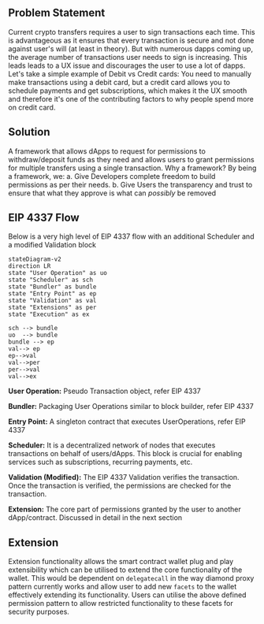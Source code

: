 ## Problem Statement

Current crypto transfers requires a user to sign transactions each time. This is advantageous as it ensures that every transaction is secure and not done against user's will (at least in theory). But with numerous dapps coming up, the average number of transactions user needs to sign is increasing. This leads leads to a UX issue and discourages the user to use a lot of dapps.
Let's take a simple example of Debit vs Credit cards: You need to manually make transactions using a debit card, but a credit card allows you to schedule payments and get subscriptions, which makes it the UX smooth and therefore it's one of the contributing factors to why people spend more on credit card.

## Solution

A framework that allows dApps to request for permissions to withdraw/deposit funds as they need and allows users to grant permissions for multiple transfers using a single transaction.
Why a framework? By being a framework, we:
a. Give Developers complete freedom to build permissions as per their needs.
b. Give Users the transparency and trust to ensure that what they approve is what can _possibly_ be removed

## EIP 4337 Flow

Below is a very high level of EIP 4337 flow with an additional Scheduler and a modified Validation block

```mermaid
stateDiagram-v2
direction LR
state "User Operation" as uo
state "Scheduler" as sch
state "Bundler" as bundle
state "Entry Point" as ep
state "Validation" as val
state "Extensions" as per
state "Execution" as ex

sch --> bundle
uo  --> bundle
bundle --> ep
val--> ep
ep-->val
val-->per
per-->val
val-->ex
```

**User Operation:** Pseudo Transaction object, refer EIP 4337

**Bundler:** Packaging User Operations similar to block builder, refer EIP 4337

**Entry Point:** A singleton contract that executes UserOperations, refer EIP 4337

**Scheduler:** It is a decentralized network of nodes that executes transactions on behalf of users/dApps. This block is crucial for enabling services such as subscriptions, recurring payments, etc.

**Validation (Modified):** The EIP 4337 Validation verifies the transaction. Once the transaction is verified, the permissions are checked for the transaction.

**Extension:** The core part of permissions granted by the user to another dApp/contract. Discussed in detail in the next section


## Extension

Extension functionality allows the smart contract wallet plug and play extensibility which can be utilised to extend the core functionality of the wallet. This would be dependent on `delegatecall` in the way diamond proxy pattern currently works and allow user to add new `facets` to the wallet effectively extending its functionality. Users can utilise the above defined permission pattern to allow restricted functionality to these facets for security purposes.
